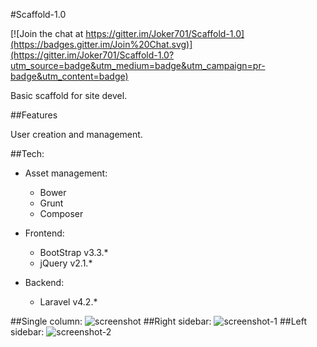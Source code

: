#Scaffold-1.0

[![Join the chat at https://gitter.im/Joker701/Scaffold-1.0](https://badges.gitter.im/Join%20Chat.svg)](https://gitter.im/Joker701/Scaffold-1.0?utm_source=badge&utm_medium=badge&utm_campaign=pr-badge&utm_content=badge)

Basic scaffold for site devel.

##Features

User creation and management.

##Tech:

- Asset management: 
  - Bower 
  - Grunt 
  - Composer

- Frontend:
  - BootStrap v3.3.*
  - jQuery v2.1.*

- Backend: 
  - Laravel v4.2.*

##Single column:
![screenshot](https://cloud.githubusercontent.com/assets/10945208/6241731/bd98a1ce-b6e7-11e4-8d76-0a3a7a52e7e2.png)
##Right sidebar:
![screenshot-1](https://cloud.githubusercontent.com/assets/10945208/6241732/bf87620e-b6e7-11e4-9962-81bfde9de831.png)
##Left sidebar:
![screenshot-2](https://cloud.githubusercontent.com/assets/10945208/6241733/c1298ce0-b6e7-11e4-88f9-ae047d40f76e.png)




